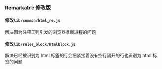 ### Remarkable 修改版

#### 修改`lib/common/html_re.js`

解决因为注释正则引发的浏览器撑爆进程的问题

#### 修改`lib/rules_block/htmlblock.js`

解决已经被识别为 html 标签的行会把紧接着没有空行隔开的行也识别为 html 标签的问题
